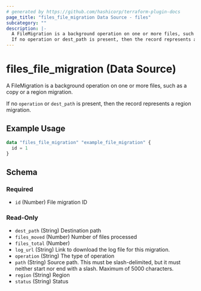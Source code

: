 ```yaml
---
# generated by https://github.com/hashicorp/terraform-plugin-docs
page_title: "files_file_migration Data Source - files"
subcategory: ""
description: |-
  A FileMigration is a background operation on one or more files, such as a copy or a region migration.
  If no operation or dest_path is present, then the record represents a region migration.
---
```


# files_file_migration (Data Source)

A FileMigration is a background operation on one or more files, such as a copy or a region migration.



If no `operation` or `dest_path` is present, then the record represents a region migration.

## Example Usage

```terraform
data "files_file_migration" "example_file_migration" {
  id = 1
}
```

<!-- schema generated by tfplugindocs -->
## Schema

### Required

- `id` (Number) File migration ID

### Read-Only

- `dest_path` (String) Destination path
- `files_moved` (Number) Number of files processed
- `files_total` (Number)
- `log_url` (String) Link to download the log file for this migration.
- `operation` (String) The type of operation
- `path` (String) Source path. This must be slash-delimited, but it must neither start nor end with a slash. Maximum of 5000 characters.
- `region` (String) Region
- `status` (String) Status

